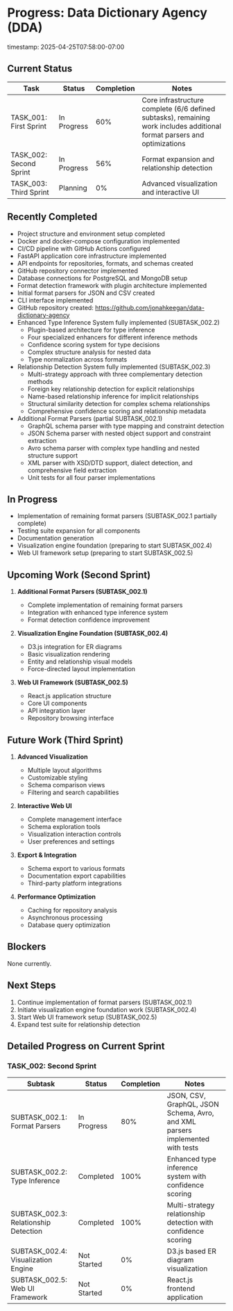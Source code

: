 # Progress: Data Dictionary Agency (DDA)
timestamp: 2025-04-25T07:58:00-07:00

## Current Status

| Task                   | Status      | Completion | Notes                                      |
|------------------------|-------------|------------|-------------------------------------------|
| TASK_001: First Sprint | In Progress | 60%        | Core infrastructure complete (6/6 defined subtasks), remaining work includes additional format parsers and optimizations |
| TASK_002: Second Sprint | In Progress | 56%        | Format expansion and relationship detection |
| TASK_003: Third Sprint | Planning    | 0%         | Advanced visualization and interactive UI |

## Recently Completed

- Project structure and environment setup completed
- Docker and docker-compose configuration implemented
- CI/CD pipeline with GitHub Actions configured
- FastAPI application core infrastructure implemented
- API endpoints for repositories, formats, and schemas created
- GitHub repository connector implemented
- Database connections for PostgreSQL and MongoDB setup
- Format detection framework with plugin architecture implemented
- Initial format parsers for JSON and CSV created
- CLI interface implemented
- GitHub repository created: https://github.com/jonahkeegan/data-dictionary-agency
- Enhanced Type Inference System fully implemented (SUBTASK_002.2)
  - Plugin-based architecture for type inference
  - Four specialized enhancers for different inference methods
  - Confidence scoring system for type decisions
  - Complex structure analysis for nested data
  - Type normalization across formats
- Relationship Detection System fully implemented (SUBTASK_002.3)
  - Multi-strategy approach with three complementary detection methods
  - Foreign key relationship detection for explicit relationships
  - Name-based relationship inference for implicit relationships
  - Structural similarity detection for complex schema relationships
  - Comprehensive confidence scoring and relationship metadata
- Additional Format Parsers (partial SUBTASK_002.1)
  - GraphQL schema parser with type mapping and constraint detection
  - JSON Schema parser with nested object support and constraint extraction
  - Avro schema parser with complex type handling and nested structure support
  - XML parser with XSD/DTD support, dialect detection, and comprehensive field extraction
  - Unit tests for all four parser implementations

## In Progress

- Implementation of remaining format parsers (SUBTASK_002.1 partially complete)
- Testing suite expansion for all components
- Documentation generation
- Visualization engine foundation (preparing to start SUBTASK_002.4)
- Web UI framework setup (preparing to start SUBTASK_002.5)

## Upcoming Work (Second Sprint)

1. **Additional Format Parsers (SUBTASK_002.1)**
   - Complete implementation of remaining format parsers
   - Integration with enhanced type inference system
   - Format detection confidence improvement

2. **Visualization Engine Foundation (SUBTASK_002.4)**
   - D3.js integration for ER diagrams
   - Basic visualization rendering
   - Entity and relationship visual models
   - Force-directed layout implementation

3. **Web UI Framework (SUBTASK_002.5)**
   - React.js application structure
   - Core UI components
   - API integration layer
   - Repository browsing interface

## Future Work (Third Sprint)

1. **Advanced Visualization**
   - Multiple layout algorithms
   - Customizable styling
   - Schema comparison views
   - Filtering and search capabilities

2. **Interactive Web UI**
   - Complete management interface
   - Schema exploration tools
   - Visualization interaction controls
   - User preferences and settings

3. **Export & Integration**
   - Schema export to various formats
   - Documentation export capabilities
   - Third-party platform integrations

4. **Performance Optimization**
   - Caching for repository analysis
   - Asynchronous processing
   - Database query optimization

## Blockers

None currently.

## Next Steps

1. Continue implementation of format parsers (SUBTASK_002.1)
2. Initiate visualization engine foundation work (SUBTASK_002.4)
3. Start Web UI framework setup (SUBTASK_002.5)
4. Expand test suite for relationship detection

## Detailed Progress on Current Sprint

### TASK_002: Second Sprint

| Subtask                        | Status      | Completion | Notes                                      |
|--------------------------------|-------------|------------|-------------------------------------------|
| SUBTASK_002.1: Format Parsers  | In Progress | 80%        | JSON, CSV, GraphQL, JSON Schema, Avro, and XML parsers implemented with tests |
| SUBTASK_002.2: Type Inference  | Completed   | 100%       | Enhanced type inference system with confidence scoring |
| SUBTASK_002.3: Relationship Detection | Completed | 100% | Multi-strategy relationship detection with confidence scoring |
| SUBTASK_002.4: Visualization Engine | Not Started | 0% | D3.js based ER diagram visualization |
| SUBTASK_002.5: Web UI Framework | Not Started | 0% | React.js frontend application |

